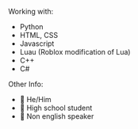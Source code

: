 Working with:
- Python
- HTML, CSS
- Javascript
- Luau (Roblox modification of Lua)
- C++
- C#

Other Info:
- 👨 He/Him
- 🏫 High school student
- 💬 Non english speaker

<!--
**mossyegghead01/mossyegghead01** is a ✨ _special_ ✨ repository because its `README.md` (this file) appears on your GitHub profile.

Here are some ideas to get you started:

- 🔭 I’m currently working on ...
- 🌱 I’m currently learning ...
- 👯 I’m looking to collaborate on ...
- 🤔 I’m looking for help with ...
- 💬 Ask me about ...
- 📫 How to reach me: ...
- 😄 Pronouns: ...
- ⚡ Fun fact: ...
-->
